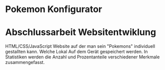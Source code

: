 # Pokemon Konfigurator
# Abschlussarbeit Websitentwiklung
HTML/CSS/JavaScript Website auf der man sein "Pokemons" individuell gestallten kann. Welche Lokal Auf dem Gerät gespeichert werden. In Statistiken werden die Anzahl und Prozentanteile verschiedener Merkmale zusammengefasst.
